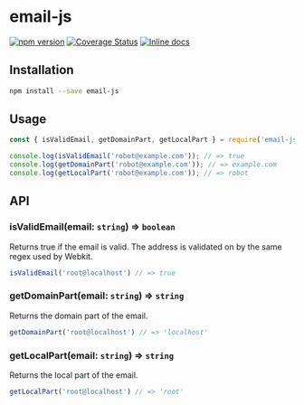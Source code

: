 # email-js
[![npm version](https://badge.fury.io/js/email-js.svg)](https://badge.fury.io/js/email-js)
[![Coverage Status](https://coveralls.io/repos/bash/email-js/badge.svg?branch=master&service=github)](https://coveralls.io/github/bash/email-js?branch=master)
[![Inline docs](http://inch-ci.org/github/bash/email-js.svg?branch=master&style=shields)](http://inch-ci.org/github/bash/email-js)

## Installation

```bash
npm install --save email-js
```

## Usage

```javascript
const { isValidEmail, getDomainPart, getLocalPart } = require('email-js');

console.log(isValidEmail('robot@example.com')); // => true
console.log(getDomainPart('robot@example.com')); // => example.com
console.log(getLocalPart('robot@example.com')); // => robot
```

## API

### isValidEmail(email: ```string```) =\> ```boolean```
Returns true if the email is valid.
The address is validated on by the same regex used by Webkit.

```js
isValidEmail('root@localhost') // => true
```


### getDomainPart(email: ```string```) =\> ```string```
Returns the domain part of the email.

```js
getDomainPart('root@localhost') // => 'localhost'
```

### getLocalPart(email: ```string```) =\> ```string```
Returns the local part of the email.

```js
getLocalPart('root@localhost') // => 'root'
```
